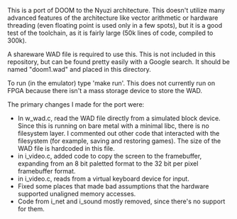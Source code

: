 This is a port of DOOM to the Nyuzi architecture. This doesn't utilize many 
advanced features of the architecture like vector arithmetic or hardware 
threading  (even floating point is used only in a few spots), but it 
is a good test of the toolchain, as it is fairly large (50k lines of code, 
compiled to 300k). 

A shareware WAD file is required to use this. This is not included in this
repository, but can be found pretty easily with a Google search. It should be 
named "doom1.wad" and placed in this directory.

To run (in the emulator) type 'make run'.  This does not currently run on FPGA
because there isn't a mass storage device to store the WAD.

The primary changes I made for the port were:

* In w_wad.c, read the WAD file directly from a simulated block device. Since 
this is running on bare metal with a minimal libc, there is no filesystem layer. 
I commented out other code that interacted with the filesystem (for example, 
saving and restoring games). The size of the WAD file is hardcoded in this file.
* in i_video.c, added code to copy the screen to the framebuffer, expanding 
from an 8 bit paletted format to the 32 bit per pixel framebuffer format.
* in i_video.c, reads from a virtual keyboard device for input.
* Fixed some places that made bad assumptions that the hardware supported 
unaligned memory accesses.
* Code from i_net and i_sound mostly removed, since there's no support for 
them.

